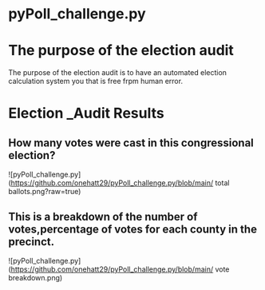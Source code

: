 # pyPoll_challenge.py
# The purpose of the election audit
The purpose of the election audit is to have an automated election calculation system you that is free frpm human error.
# Election _Audit Results
## How many votes were cast in this congressional election?
![pyPoll_challenge.py](https://github.com/onehatt29/pyPoll_challenge.py/blob/main/ total ballots.png?raw=true)

## This is a breakdown of the number of votes,percentage of votes for each county in the precinct.
![pyPoll_challenge.py](https://github.com/onehatt29/pyPoll_challenge.py/blob/main/ vote breakdown.png)
